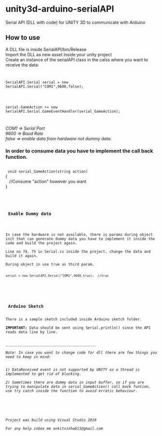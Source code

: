unity3d-arduino-serialAPI
=========================

Serial API (DLL with code) for UNITY 3D to communicate with Arduino

<h2>How to use</h2>
<p>
A DLL file is inside SerialAPI/bin/Release <br>
Import the DLL as new asset inside your unity project <br>
Create an instance of the serialAPI class in the calss where you want to receive the data:
<br>
<code>

SerialAPI.Serial serial = new SerialAPI.Serial("COM1",9600,false);
<p>
serial.GameAction += new SerialAPI.Serial.GameEventHandler(serial_GameAction);
</p>
</code>
<p>
<i>
COM1 => Serial Port
<br>
9600 => Baud Rate
<br>
false => enable data from hardware not dummy data.
</i>
</p>
<h3>In order to consume data you have to implement the call back function.</h3>
<code>
 void serial_GameAction(string action)</code><br>
    {<br>
        &nbsp;&nbsp;&nbsp;//Consume "action"  however you want</code>
      <br>
    }<br><code>


</p>
<h3> Enable Dummy data </h3>
<p>
In case the hardware is not available, there is params during object init that can generate dummy data you have to implement it inside the code and build the project again.<br>
Line no 74, 75 in Serial.cs inside the project, change the data and build it again.<br>
During object in use true as third param.<br>
<code>
serial = new SerialAPI.Serial("COM1",9600,true);  //true
</code>
</p>
<br>
<h3> Arduino Sketch </h3>
There is a sample sketch included inside Arduino sketch folder.<br>
<b>IMPORTANT:</b>&nbsp;Data should be sent using Serial.println() since the API reads data line by line.
<p>
__________________________________________<br>
<i>Note: In case you want to change code for dll there are few things you need to keep in mind:
<br>
1) DataReceived event is not supported by UNITY so a thread is implemented to get rid of blocking.<br>
2) Sometimes there are dummy data in input buffer, so if you are trying to manipulate data in serial_GameAction() call back funtion, use try catch inside the function to avoid erratic behaviour.<br>

</p>
<br>
Project was build using Visual Studio 2010<br>
For any help inbox me ankitsinha611@gmail.com
